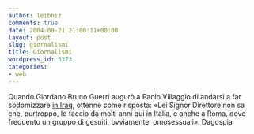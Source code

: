 ```yaml
---
author: leibniz
comments: true
date: 2004-09-21 21:00:11+00:00
layout: post
slug: giornalismi
title: Giornalismi
wordpress_id: 3373
categories:
- web
---
```


Quando Giordano Bruno Guerri augurò a Paolo Villaggio di andarsi a far sodomizzare [in Iraq](http://213.215.144.81/public_html/articolo_index_14267.html), ottenne come risposta: «Lei Signor Direttore non sa che, purtroppo, lo faccio da molti anni qui in Italia, e anche a Roma, dove frequento un gruppo di gesuiti, ovviamente, omosessuali».
Dagospia
